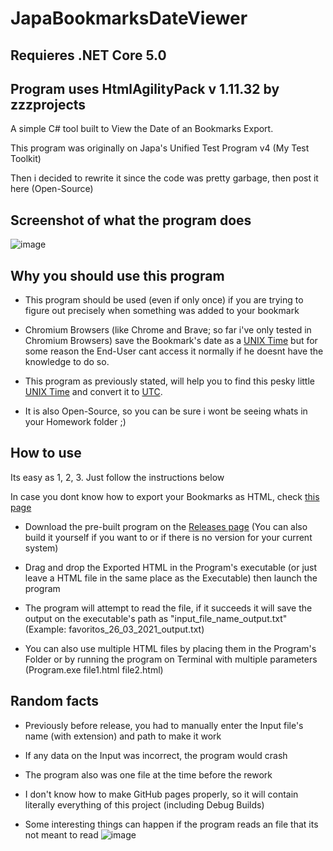 # JapaBookmarksDateViewer

## Requieres .NET Core 5.0
## Program uses HtmlAgilityPack v 1.11.32 by zzzprojects

 A simple C# tool built to View the Date of an Bookmarks Export.

 This program was originally on Japa's Unified Test Program v4 (My Test Toolkit)

 Then i decided to rewrite it since the code was pretty garbage, then post it here (Open-Source)
 
 ## Screenshot of what the program does
![image](https://user-images.githubusercontent.com/5614680/112727832-1383a300-8f03-11eb-9b44-160c580b5edf.png)


## Why you should use this program
- This program should be used (even if only once) if you are trying to figure out precisely when something was added to your bookmark

- Chromium Browsers (like Chrome and Brave; so far i've only tested in Chromium Browsers) save the Bookmark's date as a [UNIX Time](https://en.wikipedia.org/wiki/Unix_time) but for some reason the End-User cant access it normally if he doesnt have the knowledge to do so.

- This program as previously stated, will help you to find this pesky little [UNIX Time](https://en.wikipedia.org/wiki/Unix_time) and convert it to [UTC](https://en.wikipedia.org/wiki/Coordinated_Universal_Time).

- It is also Open-Source, so you can be sure i wont be seeing whats in your Homework folder ;)

## How to use
Its easy as 1, 2, 3. Just follow the instructions below

In case you dont know how to export your Bookmarks as HTML, check [this page](https://www.wikihow.com/Export-Bookmarks-from-Chrome)

- Download the pre-built program on the [Releases page](https://github.com/japa4551/JapaBookmarksDateViewer/releases) (You can also build it yourself if you want to or if there is no version for your current system)

- Drag and drop the Exported HTML in the Program's executable (or just leave a HTML file in the same place as the Executable) then launch the program

- The program will attempt to read the file, if it succeeds it will save the output on the executable's path as "input_file_name_output.txt" (Example: favoritos_26_03_2021_output.txt)

- You can also use multiple HTML files by placing them in the Program's Folder or by running the program on Terminal with multiple parameters (Program.exe file1.html file2.html)

## Random facts
- Previously before release, you had to manually enter the Input file's name (with extension) and path to make it work

- If any data on the Input was incorrect, the program would crash

- The program also was one file at the time before the rework

- I don't know how to make GitHub pages properly, so it will contain literally everything of this project (including Debug Builds)

- Some interesting things can happen if the program reads an file that its not meant to read
![image](https://user-images.githubusercontent.com/5614680/112727762-cbfd1700-8f02-11eb-9a5b-0834e4dfe576.png)
